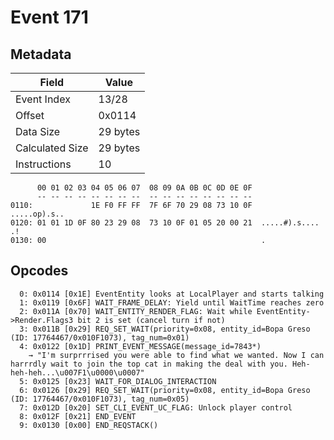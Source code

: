 # Event 171

## Metadata

| Field           | Value    |
|-----------------|----------|
| Event Index     | 13/28    |
| Offset          | 0x0114   |
| Data Size       | 29 bytes |
| Calculated Size | 29 bytes |
| Instructions    | 10       |

```
      00 01 02 03 04 05 06 07  08 09 0A 0B 0C 0D 0E 0F
      -- -- -- -- -- -- -- --  -- -- -- -- -- -- -- --
0110:             1E F0 FF FF  7F 6F 70 29 08 73 10 0F      .....op).s..
0120: 01 01 1D 0F 80 23 29 08  73 10 0F 01 05 20 00 21  .....#).s.... .!
0130: 00                                                .               
```

## Opcodes

```
  0: 0x0114 [0x1E] EventEntity looks at LocalPlayer and starts talking
  1: 0x0119 [0x6F] WAIT_FRAME_DELAY: Yield until WaitTime reaches zero
  2: 0x011A [0x70] WAIT_ENTITY_RENDER_FLAG: Wait while EventEntity->Render.Flags3 bit 2 is set (cancel turn if not)
  3: 0x011B [0x29] REQ_SET_WAIT(priority=0x08, entity_id=Bopa Greso (ID: 17764467/0x010F1073), tag_num=0x01)
  4: 0x0122 [0x1D] PRINT_EVENT_MESSAGE(message_id=7843*)
    → "I'm surprrrised you were able to find what we wanted. Now I can harrrdly wait to join the top cat in making the deal with you. Heh-heh-heh...\u007F1\u0000\u0007"
  5: 0x0125 [0x23] WAIT_FOR_DIALOG_INTERACTION
  6: 0x0126 [0x29] REQ_SET_WAIT(priority=0x08, entity_id=Bopa Greso (ID: 17764467/0x010F1073), tag_num=0x05)
  7: 0x012D [0x20] SET_CLI_EVENT_UC_FLAG: Unlock player control
  8: 0x012F [0x21] END_EVENT
  9: 0x0130 [0x00] END_REQSTACK()
```
